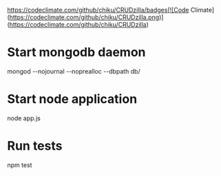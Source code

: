 https://codeclimate.com/github/chiku/CRUDzilla/badges[![Code Climate](https://codeclimate.com/github/chiku/CRUDzilla.png)](https://codeclimate.com/github/chiku/CRUDzilla)

# Start mongodb daemon
mongod --nojournal --noprealloc --dbpath db/

# Start node application
node app.js

# Run tests
npm test
